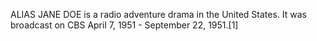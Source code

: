 ALIAS JANE DOE is a radio adventure drama in the United States. It was broadcast on CBS April 7, 1951 - September 22, 1951.[1]
